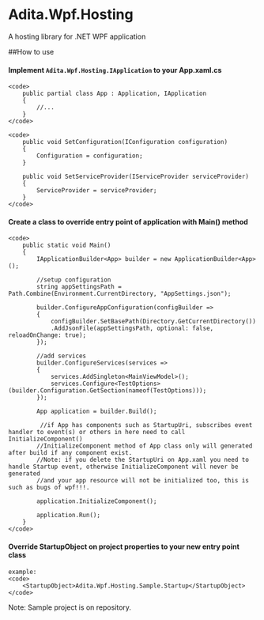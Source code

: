 # Adita.Wpf.Hosting

A hosting library for .NET WPF application

##How to use

#### Implement <code>Adita.Wpf.Hosting.IApplication</code> to your App.xaml.cs
    
    <code>
        public partial class App : Application, IApplication
        {
            //...
        }
    </code>

    <code>
        public void SetConfiguration(IConfiguration configuration)
        {
            Configuration = configuration;
        }

        public void SetServiceProvider(IServiceProvider serviceProvider)
        {
            ServiceProvider = serviceProvider;
        }
    </code>

 #### Create a class to override entry point of application with <c>Main()</c> method

	<code>
		public static void Main()
        {
            IApplicationBuilder<App> builder = new ApplicationBuilder<App>();

            //setup configuration
            string appSettingsPath = Path.Combine(Environment.CurrentDirectory, "AppSettings.json");

            builder.ConfigureAppConfiguration(configBuilder =>
            {
                configBuilder.SetBasePath(Directory.GetCurrentDirectory())
                .AddJsonFile(appSettingsPath, optional: false, reloadOnChange: true);
            });

            //add services
            builder.ConfigureServices(services =>
            {
                services.AddSingleton<MainViewModel>();
                services.Configure<TestOptions>(builder.Configuration.GetSection(nameof(TestOptions)));
            });

            App application = builder.Build();

             //if App has components such as StartupUri, subscribes event handler to event(s) or others in here need to call InitializeComponent()
            //InitializeComponent method of App class only will generated after build if any component exist.
            //Note: if you delete the StartupUri on App.xaml you need to handle Startup event, otherwise InitializeComponent will never be generated
            //and your app resource will not be initialized too, this is such as bugs of wpf!!!.

            application.InitializeComponent();

            application.Run();
        }
	</code>

 #### Override StartupObject on project properties to your new entry point class

    example:
    <code>
        <StartupObject>Adita.Wpf.Hosting.Sample.Startup</StartupObject>
    </code>


Note: Sample project is on repository.
    